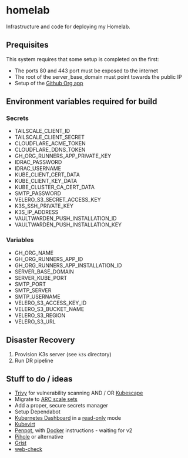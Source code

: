 # homelab

Infrastructure and code for deploying my Homelab.

## Prequisites

This system requires that some setup is completed on the first:

* The ports 80 and 443 port must be exposed to the internet
* The root of the server_base_domain must point towards the public IP
* Setup of the [Github Org app](https://github.com/actions/actions-runner-controller/blob/master/docs/using-arc-across-organizations.md)

## Environment variables required for build

### Secrets

* TAILSCALE_CLIENT_ID
* TAILSCALE_CLIENT_SECRET
* CLOUDFLARE_ACME_TOKEN
* CLOUDFLARE_DDNS_TOKEN
* GH_ORG_RUNNERS_APP_PRIVATE_KEY
* IDRAC_PASSWORD
* IDRAC_USERNAME
* KUBE_CLIENT_CERT_DATA
* KUBE_CLIENT_KEY_DATA
* KUBE_CLUSTER_CA_CERT_DATA
* SMTP_PASSWORD
* VELERO_S3_SECRET_ACCESS_KEY
* K3S_SSH_PRIVATE_KEY
* K3S_IP_ADDRESS
* VAULTWARDEN_PUSH_INSTALLATION_ID
* VAULTWARDEN_PUSH_INSTALLATION_KEY

### Variables

* GH_ORG_NAME
* GH_ORG_RUNNERS_APP_ID
* GH_ORG_RUNNERS_APP_INSTALLATION_ID
* SERVER_BASE_DOMAIN
* SERVER_KUBE_PORT
* SMTP_PORT
* SMTP_SERVER
* SMTP_USERNAME
* VELERO_S3_ACCESS_KEY_ID
* VELERO_S3_BUCKET_NAME
* VELERO_S3_REGION
* VELERO_S3_URL

## Disaster Recovery

1. Provision K3s server (see `k3s` directory)
2. Run DR pipeline

## Stuff to do / ideas

* [Trivy](https://github.com/aquasecurity/Trivy) for vulnerability scanning
  AND / OR
  [Kubescape](https://github.com/kubescape/kubescape)
* Migrate to [ARC scale sets](https://github.com/actions/actions-runner-controller/discussions/2775)
* Add a proper, secure secrets manager
* Setup Dependabot
* [Kubernetes Dashboard](https://github.com/kubernetes/dashboard/tree/master/charts/helm-chart/kubernetes-dashboard) in a [read-only](https://discuss.kubernetes.io/t/readonly-kubernetes-dashboard/5451/2) mode
* [Kubevirt](https://kubevirt.io/)
* [Penpot](https://github.com/penpot/penpot), with [Docker](https://help.penpot.app/technical-guide/getting-started/#install-with-docker) instructions - waiting for v2
* [Pihole](https://github.com/MoJo2600/pihole-kubernetes/tree/main/charts/pihole) or alternative
* [Grist](https://support.getgrist.com/self-managed/#what-is-self-managed-grist)
* [web-check](https://github.com/lissy93/web-check)
